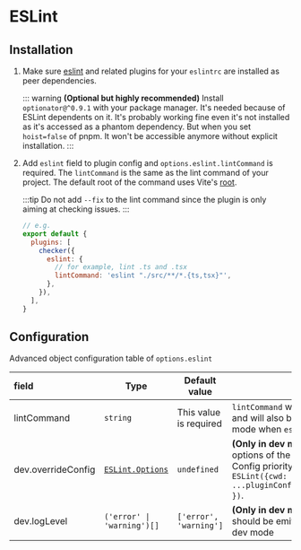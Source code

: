 # ESLint

## Installation

1. Make sure [eslint](https://www.npmjs.com/package/eslint) and related plugins for your `eslintrc` are installed as peer dependencies.

   ::: warning
   **(Optional but highly recommended)** Install `optionator@^0.9.1` with your package manager. It's needed because of ESLint dependents on it. It's probably working fine even it's not installed as it's accessed as a phantom dependency. But when you set `hoist=false` of pnpm. It won't be accessible anymore without explicit installation.
   :::

2. Add `eslint` field to plugin config and `options.eslint.lintCommand` is required. The `lintCommand` is the same as the lint command of your project. The default root of the command uses Vite's [root](https://vitejs.dev/config/#root).

   :::tip
   Do not add `--fix` to the lint command since the plugin is only aiming at checking issues.
   :::

   ```js
   // e.g.
   export default {
     plugins: [
       checker({
         eslint: {
           // for example, lint .ts and .tsx
           lintCommand: 'eslint "./src/**/*.{ts,tsx}"',
         },
       }),
     ],
   }
   ```

## Configuration

Advanced object configuration table of `options.eslint`

| field              | Type                                                                                                       | Default value          | Description                                                                                                                                                                                                              |
| :----------------- | ---------------------------------------------------------------------------------------------------------- | ---------------------- | ------------------------------------------------------------------------------------------------------------------------------------------------------------------------------------------------------------------------ |
| lintCommand        | `string`                                                                                                   | This value is required | `lintCommand` will be executed at build mode, and will also be used as default config for dev mode when `eslint.dev.eslint` is nullable.                                                                                 |
| dev.overrideConfig | [`ESLint.Options`](https://github.com/DefinitelyTyped/DefinitelyTyped/blob/master/types/eslint/index.d.ts) | `undefined`            | **(Only in dev mode)** You can override the options of the translated from `lintCommand`. Config priority: `const eslint = new ESLint({cwd: root, ...translatedOptions, ...pluginConfig.eslint.dev?.overrideConfig, })`. |
| dev.logLevel       | `('error' \| 'warning')[]`                                                                                 | `['error', 'warning']` | **(Only in dev mode)** Which level of ESLint should be emitted to terminal and overlay in dev mode                                                                                                                       |

